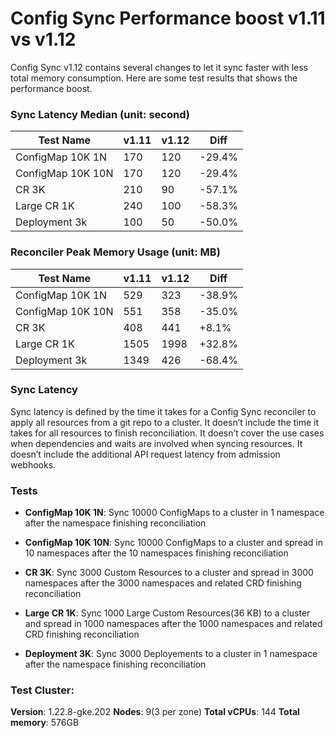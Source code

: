 # Config Sync Performance boost v1.11 vs v1.12

Config Sync v1.12 contains several changes to let it sync faster with less total memory consumption. Here are some test results that shows the performance boost.

### Sync Latency Median (unit: second)
| Test Name         |         v1.11  |         v1.12  |         Diff  |
| ----------------- | -------------- | -------------- | ------------- |
| ConfigMap 10K 1N  |          170   |          120   |       -29.4%  |
| ConfigMap 10K 10N |          170   |          120   |       -29.4%  |
| CR 3K             |          210   |           90   |       -57.1%  |
| Large CR 1K       |          240   |          100   |       -58.3%  |
| Deployment 3k     |          100   |           50   |       -50.0%  |

### Reconciler Peak Memory Usage (unit: MB)
| Test Name         |         v1.11  |         v1.12  |         Diff  |
| ----------------- | -------------- | -------------- | ------------- |
| ConfigMap 10K 1N  |          529   |          323   |       -38.9%  |
| ConfigMap 10K 10N |          551   |          358   |       -35.0%  |
| CR 3K             |          408   |          441   |       +8.1%   |
| Large CR 1K       |         1505   |         1998   |       +32.8%  |
| Deployment 3k     |         1349   |          426   |       -68.4%  |


### Sync Latency

Sync latency is defined by the time it takes for a Config Sync reconciler to apply all resources from a git repo to a cluster.
It doesn’t include the time it takes for all resources to finish reconciliation.
It doesn’t cover the use cases when dependencies and waits are involved when syncing resources.
It doesn’t include the additional API request latency from admission webhooks.


### Tests

- **ConfigMap 10K 1N**: Sync 10000 ConfigMaps to a cluster in 1 namespace after the namespace finishing reconciliation

- **ConfigMap 10K 10N**: Sync 10000 ConfigMaps to a cluster and spread in 10 namespaces after the 10 namespaces finishing reconciliation

- **CR 3K**: Sync 3000 Custom Resources to a cluster and spread in 3000 namespaces after the 3000 namespaces and related CRD finishing reconciliation

- **Large CR 1K**: Sync 1000 Large Custom Resources(36 KB) to a cluster and spread in 1000 namespaces after the 1000 namespaces and related CRD finishing reconciliation

- **Deployment 3K**: Sync 3000 Deployements to a cluster in 1 namespace after the namespace finishing reconciliation


### Test Cluster:

**Version**: 1.22.8-gke.202
**Nodes**: 9(3 per zone)
**Total vCPUs**: 144
**Total memory**: 576GB